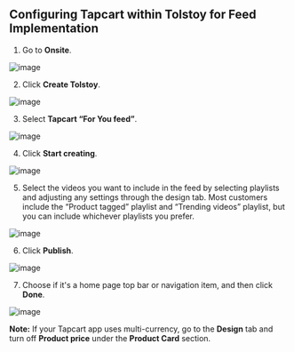 ## Configuring Tapcart within Tolstoy for Feed Implementation

1. Go to **Onsite**.

![image](https://github.com/user-attachments/assets/34cd29aa-2eb2-4ada-bd15-bc96487ab8c2)

2. Click **Create Tolstoy**.

![image](https://github.com/user-attachments/assets/281f698d-a194-400a-8f2f-6e7701e9a33c)

3. Select **Tapcart “For You feed”**.

![image](https://github.com/user-attachments/assets/02f77f89-e8f4-4395-81bb-cf256186ebb2)

4. Click **Start creating**.

![image](https://github.com/user-attachments/assets/8a223be0-09b7-42b8-ac81-d23dc7e1e07b)

5. Select the videos you want to include in the feed by selecting playlists and adjusting any settings through the design tab. Most customers include the “Product tagged” playlist and “Trending videos” playlist, but you can include whichever playlists you prefer.

![image](https://github.com/user-attachments/assets/13bca2ac-52da-4982-a5f8-1455372ca7fa)

6. Click **Publish**.

![image](https://github.com/user-attachments/assets/78c4ca98-c883-4eaf-8195-9bfb3babd9b4)

7. Choose if it's a home page top bar or navigation item, and then click **Done**.

![image](https://github.com/user-attachments/assets/b11d0eec-216b-45de-b8fa-ef49b565efe1)

**Note:** If your Tapcart app uses multi-currency, go to the **Design** tab and turn off **Product price** under the **Product Card** section.
